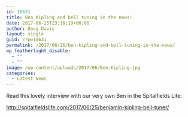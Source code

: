 ```yaml
---
id: 10631
title: Ben Kipling and bell tuning in the news!
date: 2017-06-25T23:16:19+00:00
author: Doug Davis
layout: single
guid: /?p=10631
permalink: /2017/06/25/ben-kipling-and-bell-tuning-in-the-news/
wp_featherlight_disable:
  - ""
  - ""
image: /wp-content/uploads/2017/06/Ben-Kipling.jpg
categories:
  - Latest News
---
```

Read this lovely interview with our very own Ben in the Spitalfields Life:

 <a href="http://spitalfieldslife.com/2017/06/25/benjamin-kipling-bell-tuner/" target="_blank" rel="noopener">http://spitalfieldslife.com/2017/06/25/benjamin-kipling-bell-tuner/</a>
